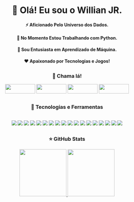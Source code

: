 
<div align="center">
  
<h1> 👋 Olá! Eu sou o Willian JR.</h1>
  
<h4> ⚡ Aficionado Pelo Universo dos Dados.</h4>  
<h4> 🎯 No Momento Estou Trabalhando com Python.</h4>
<h4> 🤖 Sou Entusiasta em Aprendizado de Máquina.</h4>
<h4> ❤️ Apaixonado por Tecnologias e Jogos!</h4>
 
</div>

##

<div align="center">
  
<h3> 🤙 Chama lá!</h3>
  
[<img style="height: 30px; width: 96px;" src="https://img.shields.io/badge/Gmail-D14836?style=for-thbadge&logo=gmail&logoColor=white" />](mailto:junior.stuart34@gmail.com)
[<img style="height: 30px; width: 96px;" src="https://img.shields.io/badge/Telegram-2CA5E0?style=for-the-badge&logo=telegram&logoColor=white" />](https://t.me/WILLJR16)
[<img style="height: 30px; width: 96px;" src="https://img.shields.io/badge/LinkedIn-0077B5?style=for-the-badge&logo=linkedin&logoColor=white" />](https://www.linkedin.com/in/willian-marques-250bb31a5/)
[<img style="height: 30px; width: 96px;" src="https://img.shields.io/badge/Discord-5865F2?style=for-the-badge&logo=discord&logoColor=white" />](https://discordapp.com/users/Will_JR#2025)
  
</div>

##

<div align="center">

<h3> 🚀 Tecnologias e Ferramentas</h3>

<div style="display: inline_block" align="center"> <br>
  
<img src="https://img.shields.io/badge/Java-ED8B00?style=for-the-badge&logo=java&logoColor=white" />
<img src="https://img.shields.io/badge/JavaScript-323330?style=for-the-badge&logo=javascript&logoColor=F7DF1E" />
<img src="https://img.shields.io/badge/HTML5-E34F26?style=for-the-badge&logo=html5&logoColor=white" />
<img src="https://img.shields.io/badge/CSS3-1572B6?style=for-the-badge&logo=css3&logoColor=white" />
<img src="https://img.shields.io/badge/Python-FFD43B?style=for-the-badge&logo=python&logoColor=blue" />
<img src="https://img.shields.io/badge/Vue.js-35495E?style=for-the-badge&logo=vuedotjs&logoColor=4FC08D" />
<img src="https://img.shields.io/badge/GIT-E44C30?style=for-the-badge&logo=git&logoColor=white" />
<img src="https://img.shields.io/badge/Spring_Boot-F2F4F9?style=for-the-badge&logo=spring-boot" />
<img src="https://img.shields.io/badge/apache_maven-C71A36?style=for-the-badge&logo=apachemaven&logoColor=white" />
<img src="https://img.shields.io/badge/Jupyter-F37626.svg?&style=for-the-badge&logo=Jupyter&logoColor=white" />
<img src="https://img.shields.io/badge/MySQL-005C84?style=for-the-badge&logo=mysql&logoColor=white" />
<img src="https://img.shields.io/badge/PostgreSQL-316192?style=for-the-badge&logo=postgresql&logoColor=white" />
<img src="https://img.shields.io/badge/MongoDB-4EA94B?style=for-the-badge&logo=mongodb&logoColor=white" />
<img src="https://img.shields.io/badge/Eclipse-2C2255?style=for-the-badge&logo=eclipse&logoColor=white" />
<img src="https://img.shields.io/badge/Spyder%20Ide-FF0000?style=for-the-badge&logo=spyder%20ide&logoColor=white" />
<img src="https://img.shields.io/badge/Visual_Studio_Code-0078D4?style=for-the-badge&logo=visual%20studio%20code&logoColor=white" />
<img src="https://img.shields.io/badge/Postman-FF6C37?style=for-the-badge&logo=Postman&logoColor=white" />
<img src="https://img.shields.io/badge/Insomnia-5849be?style=for-the-badge&logo=Insomnia&logoColor=white" />
  
</div>
  
</div>

##

<div align="center">
  
<h3> ⭐ GitHub Stats</h3>
  
<a href="https://github.com/WillJR183">
<img height="150em" src="https://github-readme-stats.vercel.app/api?username=WillJR183&count_private=true&show_icons=true&theme=highcontrast&hide_title=true" />
<img height="150em" src="https://github-readme-stats.vercel.app/api/top-langs/?username=WillJR183&theme=highcontrast&langs_count=6&layout=compact" />
</a>
  
</div>
  
